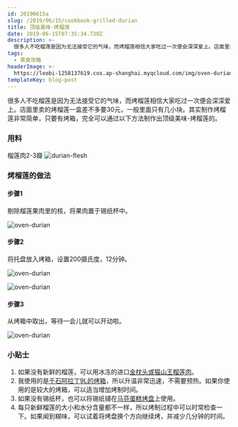 ```yaml
---
id: 20190615a
slug: /2019/06/15/cookbook-grilled-durian
title: 顶级美味-烤榴莲
date: 2019-06-15T07:35:34.730Z
description: >-
  很多人不吃榴莲是因为无法接受它的气味，而烤榴莲相信大家吃过一次便会深深爱上。店面里卖的烤榴莲一盒差不多要30元，一般里面只有几小块。其实制作烤榴莲非常简单，只要有烤箱，完全可以通过以下方法制作出顶级美味-烤榴莲的。
tags:
  - 美食攻略
headerImage: >-
  https://leobi-1258137619.cos.ap-shanghai.myqcloud.com/img/oven-durian/header-oven-durian-large.jpg
templateKey: blog-post
---
```

很多人不吃榴莲是因为无法接受它的气味，而烤榴莲相信大家吃过一次便会深深爱上。店面里卖的烤榴莲一盒差不多要30元，一般里面只有几小块。其实制作烤榴莲非常简单，只要有烤箱，完全可以通过以下方法制作出顶级美味-烤榴莲的。


### 用料

榴莲肉2-3瓣
![durian-flesh](https://leobi-1258137619.cos.ap-shanghai.myqcloud.com/img/oven-durian/oven-durian-durian-flesh.jpg)


### 烤榴莲的做法

#### 步骤1

剔除榴莲果肉里的核，将果肉置于锡纸杯中。

![oven-durian](https://leobi-1258137619.cos.ap-shanghai.myqcloud.com/img/oven-durian/oven-durian-step-01.jpg)


#### 步骤2

将托盘放入烤箱，设置200摄氏度，12分钟。

![oven-durian](https://leobi-1258137619.cos.ap-shanghai.myqcloud.com/img/oven-durian/oven-durian-step-02.jpg)

![oven-durian](https://leobi-1258137619.cos.ap-shanghai.myqcloud.com/img/oven-durian/oven-durian-step-03.jpg)

#### 步骤3

从烤箱中取出，等待一会儿就可以开动啦。

![oven-durian](https://leobi-1258137619.cos.ap-shanghai.myqcloud.com/img/oven-durian/oven-durian-step-04.jpg)

### 小贴士
1. 如果没有新鲜的榴莲，可以用冰冻的进口[金枕头或猫山王榴莲肉](https://s.click.taobao.com/t?e=m%3D2%26s%3DC23yWA4UCcEcQipKwQzePOeEDrYVVa64K7Vc7tFgwiHjf2vlNIV67moRjZMWJoIfMlIj6E1wLr4XHsXY7BYxLujXfzo7yWJmjdLnU0MnJ9FdQGBDoIdiSkz8aBZhYwzzw2A6fL9YmuYIA9CJlNoUjri8%2FPIv%2BbwEPXsNY%2FsDjpw%3D&pvid=10_112.232.109.74_9153_1560605496840)。
2. 我使用的是[千石阿拉丁9L的烤箱](https://s.click.taobao.com/t?e=m%3D2%26s%3Dmlh2Jp9TBl8cQipKwQzePOeEDrYVVa64K7Vc7tFgwiHjf2vlNIV67ixAIcj7dxGIkfkm8XrrgBsXHsXY7BYxLujXfzo7yWJmjdLnU0MnJ9FdQGBDoIdiSkz8aBZhYwzzVUGc%2Bzr7iSK68hIukENd44af5uhdts3m5%2F8ppGvgq3NxKmPmpIKZsA%3D%3D&pvid=10_112.232.109.74_563_1560605282311)，所以升温非常迅速，不需要预热。如果你使用的是较大的烤箱，可以适当增加烤制时间。
3. 如果没有锡纸杯，也可以将锡纸铺在[马芬蛋糕烤盘](https://s.click.taobao.com/t?e=m%3D2%26s%3DgSQKE8MV3XUcQipKwQzePOeEDrYVVa64K7Vc7tFgwiHjf2vlNIV67ixAIcj7dxGIJhSgLssdd1YXHsXY7BYxLujXfzo7yWJmjdLnU0MnJ9FdQGBDoIdiSkz8aBZhYwzzMHC%2BTH54mOKaNWASmKctnmU9GATN%2B3dgdgoKjwh5Hjo%3D&pvid=10_112.232.109.74_8075_1560605363415)上使用。
4. 每只新鲜榴莲的大小和水分含量都不一样，所以烤制过程中可以时常检查一下。如果闻到糊味，可以试着将烤盘换个方向继续烤，并减少几分钟的时间。
